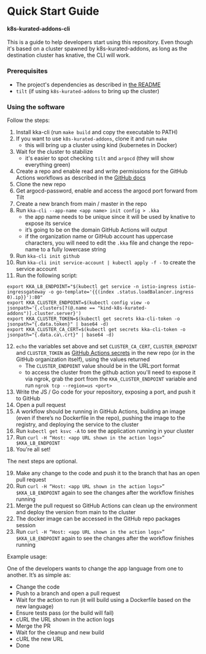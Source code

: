 # Quick Start Guide

#### k8s-kurated-addons-cli

This is a guide to help developers start using this repository. Even though it's based on a cluster spawned by k8s-kurated-addons, as long as the destination cluster has knative, the CLI will work.

### Prerequisites

- The project's dependencies as described in [the README](README.md)
- `tilt` (if using `k8s-kurated-addons` to bring up the cluster)

### Using the software

Follow the steps:

1. Install kka-cli (run `make build` and copy the executable to PATH)
2. If you want to use `k8s-kurated-addons`, clone it and run `make`
    * this will bring up a cluster using kind (kubernetes in Docker)
3. Wait for the cluster to stabilize
    * it's easier to spot checking `tilt` and `argocd` (they will show everything green)
4. Create a repo and enable read and write permissions for the GitHub Actions workflows as described in the [GitHub docs](https://docs.github.com/en/repositories/managing-your-repositorys-settings-and-features/enabling-features-for-your-repository/managing-github-actions-settings-for-a-repository#configuring-the-default-github_token-permissions)
5. Clone the new repo
6. Get argocd-password, enable and access the argocd port forward from Tilt
7. Create a new branch from main / master in the repo
8. Run `kka-cli --app-name <app name> init config > .kka`
    * the app name needs to be unique since it will be used by knative to expose its service
    * it’s going to be on the domain GitHub Actions will output
    * if the organization name or GitHub account has uppercase characters, you will need to edit the `.kka` file and change the repo-name to a fully lowercase string
9. Run `kka-cli init github`
10. Run `kka-cli init service-account | kubectl apply -f -` to create the service account
11. Run the following script:
```
export KKA_LB_ENDPOINT="$(kubectl get service -n istio-ingress istio-ingressgateway -o go-template='{{(index .status.loadBalancer.ingress 0).ip}}'):80"
export KKA_CLUSTER_ENDPOINT=$(kubectl config view -o jsonpath='{.clusters[?(@.name == "kind-k8s-kurated-addons")].cluster.server}')
export KKA_CLUSTER_TOKEN=$(kubectl get secrets kka-cli-token -o jsonpath="{.data.token}" | base64 -d)
export KKA_CLUSTER_CA_CERT=$(kubectl get secrets kka-cli-token -o jsonpath="{.data.ca\.crt}" | base64 -d)
```
12. `echo` the variables set above and set `CLUSTER_CA_CERT`, `CLUSTER_ENDPOINT` and `CLUSTER_TOKEN` as [GitHub Actions secrets](https://docs.github.com/en/actions/security-guides/encrypted-secrets#creating-encrypted-secrets-for-a-repository) in the new repo (or in the GitHub organization itself), using the values returned
    * The `CLUSTER_ENDPOINT` value should be in the URL:port format
    * to access the cluster from the github action you'll need to expose it via ngrok, grab the port from the `KKA_CLUSTER_ENDPOINT` variable and run `ngrok tcp --region=us <port>`
13. Write the JS / Go code for your repository, exposing a port, and push it to GitHub
14. Open a pull request
15. A workflow should be running in GitHub Actions, building an image (even if there’s no Dockerfile in the repo), pushing the image to the registry, and deploying the service to the cluster
16. Run `kubectl get ksvc -A` to see the application running in your cluster
17. Run `curl -H “Host: <app URL shown in the action logs>” $KKA_LB_ENDPOINT`
18. You're all set!

The next steps are optional.

19. Make any change to the code and push it to the branch that has an open pull request
20. Run `curl -H “Host: <app URL shown in the action logs>” $KKA_LB_ENDPOINT` again to see the changes after the workflow finishes running
21. Merge the pull request so GitHub Actions can clean up the environment and deploy the version from main to the cluster
22. The docker image can be accessed in the GitHub repo packages session
23. Run `curl -H “Host: <app URL shown in the action logs>” $KKA_LB_ENDPOINT` again to see the changes after the workflow finishes running

Example usage:

One of the developers wants to change the app language from one to another. It’s as simple as:

- Change the code
- Push to a branch and open a pull request
- Wait for the action to run (it will build using a Dockerfile based on the new language)
- Ensure tests pass (or the build will fail)
- cURL the URL shown in the action logs
- Merge the PR
- Wait for the cleanup and new build
- cURL the new URL
- Done
